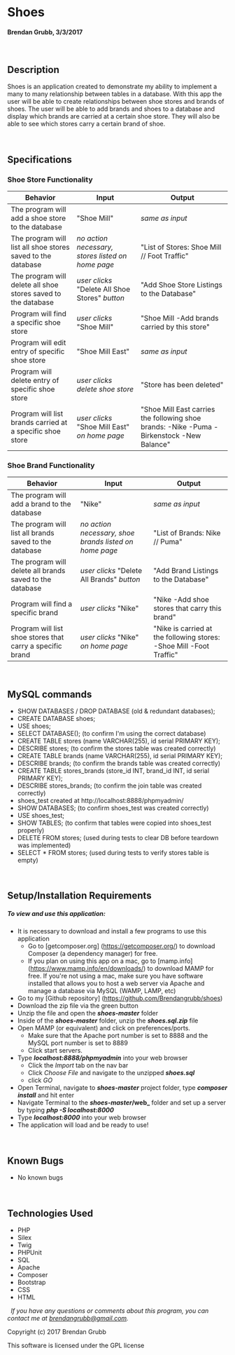 # **Shoes**
#### Brendan Grubb, 3/3/2017

&nbsp;
## Description
Shoes is an application created to demonstrate my ability to implement a many to many relationship between tables in a database. With this app the user will be able to create relationships between shoe stores and brands of shoes. The user will be able to add brands and shoes to a database and display which brands are carried at a certain shoe store. They will also be able to see which stores carry a certain brand of shoe.


&nbsp;
## Specifications

### Shoe Store Functionality
|Behavior|Input|Output|
|--------|-----|------|
| The program will add a shoe store to the database | "Shoe Mill" | _same as input_ |
| The program will list all shoe stores saved to the database | _no action necessary, stores listed on home page_ | "List of Stores: Shoe Mill // Foot Traffic" |
| The program will delete all shoe stores saved to the database  |  _user clicks_ "Delete All Shoe Stores" _button_  | "Add Shoe Store Listings to the Database" |
| Program will find a specific shoe store | _user clicks_  "Shoe Mill" | "Shoe Mill -Add brands carried by this store" |
| Program will edit entry of specific shoe store | "Shoe Mill East" | _same as input_ |
| Program will delete entry of specific shoe store | _user clicks delete shoe store_ | "Store has been deleted" |
| Program will list brands carried at a specific shoe store | _user clicks_ "Shoe Mill East" _on home page_ | "Shoe Mill East carries the following shoe brands: -Nike -Puma -Birkenstock -New Balance"

### Shoe Brand Functionality
|Behavior|Input|Output|
|--------|-----|------|
| The program will add a brand to the database | "Nike" | _same as input_ |
| The program will list all brands saved to the database | _no action necessary, shoe brands listed on home page_ | "List of Brands: Nike // Puma" |
| The program will delete all brands saved to the database  |  _user clicks_ "Delete All Brands" _button_  | "Add Brand Listings to the Database" |
| Program will find a specific brand | _user clicks_  "Nike" | "Nike -Add shoe stores that carry this brand" |
| Program will list shoe stores that carry a specific brand | _user clicks_ "Nike" _on home page_ | "Nike is carried at the following stores: -Shoe Mill -Foot Traffic"


&nbsp;
## MySQL commands
* SHOW DATABASES / DROP DATABASE (old & redundant databases);
* CREATE DATABASE shoes;
* USE shoes;
* SELECT DATABASE(); (to confirm I'm using the correct database)
* CREATE TABLE stores (name VARCHAR(255), id serial PRIMARY KEY);
* DESCRIBE stores; (to confirm the stores table was created correctly)
* CREATE TABLE brands (name VARCHAR(255), id serial PRIMARY KEY);
* DESCRIBE brands; (to confirm the brands table was created correctly)
* CREATE TABLE stores_brands (store_id INT, brand_id INT, id serial PRIMARY KEY);
* DESCRIBE stores_brands; (to confirm the join table was created correctly)
* shoes_test created at http://localhost:8888/phpmyadmin/
* SHOW DATABASES; (to confirm shoes_test was created correctly)
* USE shoes_test;
* SHOW TABLES; (to confirm that tables were copied into shoes_test properly)
*  DELETE FROM stores; (used during tests to clear DB before teardown was implemented)
*  SELECT * FROM stores; (used during tests to verify stores table is empty)



&nbsp;
## Setup/Installation Requirements
##### _To view and use this application:_
* It is necessary to download and install a few programs to use this application
    * Go to [getcomposer.org] (https://getcomposer.org/) to download Composer (a dependency manager) for free.
    * If you plan on using this app on a mac, go to [mamp.info] (https://www.mamp.info/en/downloads/) to download MAMP for free. If you're not using a mac, make sure you have software installed that allows you to host a web server via Apache and manage a database via MySQL (WAMP, LAMP, etc)
* Go to my [Github repository] (https://github.com/Brendangrubb/shoes)
* Download the zip file via the green button
* Unzip the file and open the **_shoes-master_** folder
* Inside of the **_shoes-master_** folder, unzip the **_shoes.sql.zip_** file
* Open MAMP (or equivalent) and click on preferences/ports.
    * Make sure that the Apache port number is set to 8888 and the MySQL port number is set to 8889
    * Click start servers.
* Type **_localhost:8888/phpmyadmin_** into your web browser
    * Click the _Import_ tab on the nav bar
    * Click _Choose File_ and navigate to the unzipped **_shoes.sql_**
    * click _GO_
* Open Terminal, navigate to **_shoes-master_** project folder, type **_composer install_** and hit enter
* Navigate Terminal to the **_shoes-master_/web_** folder and set up a server by typing **_php -S localhost:8000_**
* Type **_localhost:8000_** into your web browser
* The application will load and be ready to use!

&nbsp;
## Known Bugs
* No known bugs

&nbsp;
## Technologies Used
* PHP
* Silex
* Twig
* PHPUnit
* SQL
* Apache
* Composer
* Bootstrap
* CSS
* HTML

&nbsp;
_If you have any questions or comments about this program, you can contact me at [brendangrubb@gmail.com](mailto:brendangrubb@gmail.com)._

Copyright (c) 2017 Brendan Grubb

This software is licensed under the GPL license
